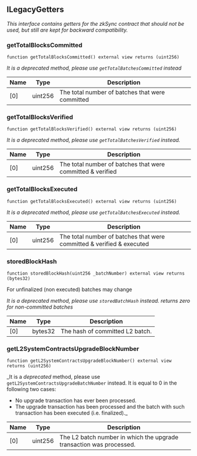 ## ILegacyGetters

_This interface contains getters for the zkSync contract that should not be used,
but still are kept for backward compatibility._

### getTotalBlocksCommitted

```solidity
function getTotalBlocksCommitted() external view returns (uint256)
```

_It is a *deprecated* method, please use `getTotalBatchesCommitted` instead_

| Name | Type | Description |
| ---- | ---- | ----------- |
| [0] | uint256 | The total number of batches that were committed |

### getTotalBlocksVerified

```solidity
function getTotalBlocksVerified() external view returns (uint256)
```

_It is a *deprecated* method, please use `getTotalBatchesVerified` instead._

| Name | Type | Description |
| ---- | ---- | ----------- |
| [0] | uint256 | The total number of batches that were committed & verified |

### getTotalBlocksExecuted

```solidity
function getTotalBlocksExecuted() external view returns (uint256)
```

_It is a *deprecated* method, please use `getTotalBatchesExecuted` instead._

| Name | Type | Description |
| ---- | ---- | ----------- |
| [0] | uint256 | The total number of batches that were committed & verified & executed |

### storedBlockHash

```solidity
function storedBlockHash(uint256 _batchNumber) external view returns (bytes32)
```

For unfinalized (non executed) batches may change

_It is a *deprecated* method, please use `storedBatchHash` instead.
returns zero for non-committed batches_

| Name | Type | Description |
| ---- | ---- | ----------- |
| [0] | bytes32 | The hash of committed L2 batch. |

### getL2SystemContractsUpgradeBlockNumber

```solidity
function getL2SystemContractsUpgradeBlockNumber() external view returns (uint256)
```

_It is a *deprecated* method, please use `getL2SystemContractsUpgradeBatchNumber` instead.
It is equal to 0 in the following two cases:
- No upgrade transaction has ever been processed.
- The upgrade transaction has been processed and the batch with such transaction has been
executed (i.e. finalized)._

| Name | Type | Description |
| ---- | ---- | ----------- |
| [0] | uint256 | The L2 batch number in which the upgrade transaction was processed. |

